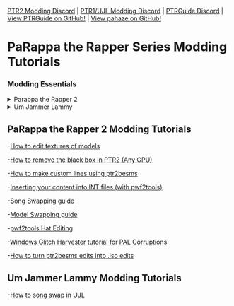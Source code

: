 [PTR2 Modding Discord](https://discord.gg/RVa7XQc) | [PTR1/UJL Modding Discord](https://discord.gg/nA5Hkf2) | [PTRGuide Discord](https://discord.gg/Ssy9qsu) | [View PTRGuide on GitHub!](https://github.com/ptrguide/ptrguide.github.io) | [View pahaze on GitHub!](https://github.com/pahaze/)

# PaRappa the Rapper Series Modding Tutorials

### Modding Essentials

<details>
<summary>Parappa the Rapper 2</summary>

-<a href="https://ptrguide.github.io/ptr2/ptr2-iso-edit-tools">[.iso Editing Tools]</a>
<br>
-<a href="https://ptrguide.github.io/ptr2/bpmlist">[BPM list]</a>

</details>
<details>
<summary>Um Jammer Lammy</summary>

-<a href="https://ptrguide.github.io/ptr1ujl/ptr1-ujl-iso-edit-tools">[PTR1/UJL Image Editing Tools]</a>
<br>

</details>

## PaRappa the Rapper 2 Modding Tutorials

-[How to edit textures of models](https://ptrguide.github.io/ptr2/edit-textures-of-models)

-[How to remove the black box in PTR2 (Any GPU)](https://ptrguide.github.io/ptr2/anti-black-box)

-[How to make custom lines using ptr2besms](https://ptrguide.github.io/ptr2/ptr2besms)

-[Inserting your content into INT files (with pwf2tools)](https://ptrguide.github.io/ptr2/easy-custom-files-into-int-files)

-[Song Swapping guide](https://ptrguide.github.io/ptr2/song-swapping-in-ptr2)

-[Model Swapping guide](https://ptrguide.github.io/ptr2/ptr2-model-swapping)

-[pwf2tools Hat Editing](https://ptrguide.github.io/ptr2/hat-editing)

-[Windows Glitch Harvester tutorial for PAL Corruptions](https://ptrguide.github.io/ptr2/wgh-pal)

-[How to turn ptr2besms edits into .iso edits](https://ptrguide.github.io/ptr2/permanent-ptr2besms)

## Um Jammer Lammy Modding Tutorials

-[How to song swap in UJL](https://ptrguide.github.io/ptr1ujl/ujl-song-swapping)